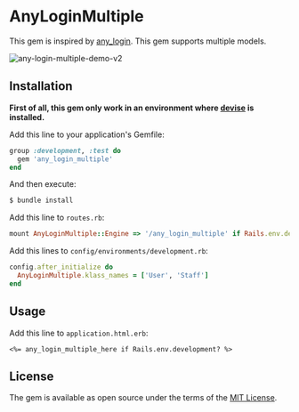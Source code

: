 # AnyLoginMultiple

This gem is inspired by [any_login](https://github.com/igorkasyanchuk/any_login).
This gem supports multiple models.

![any-login-multiple-demo-v2](https://user-images.githubusercontent.com/33926355/130531912-5332fd94-078d-4d91-bdda-9f92bbe9da39.gif)

## Installation

**First of all, this gem only work in an environment
where [devise](https://github.com/heartcombo/devise) is installed.**

Add this line to your application's Gemfile:

```ruby
group :development, :test do
  gem 'any_login_multiple'
end
```

And then execute:
```bash
$ bundle install
```

Add this line to `routes.rb`:

```rb
mount AnyLoginMultiple::Engine => '/any_login_multiple' if Rails.env.development?
```

Add this lines to `config/environments/development.rb`:

```rb
config.after_initialize do
  AnyLoginMultiple.klass_names = ['User', 'Staff']
end
```

## Usage

Add this line to `application.html.erb`:

```erb
<%= any_login_multiple_here if Rails.env.development? %>
```

## License
The gem is available as open source under the terms of the [MIT License](https://opensource.org/licenses/MIT).
